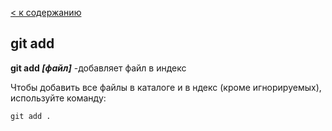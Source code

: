 [< к содержанию](./readme.md)

## git add

**git  add *[файл]*** -добавляет файл в индекс

Чтобы добавить все файлы в каталоге и в ндекс (кроме игнорируемых), используйте команду:

```bash=
git add .
```